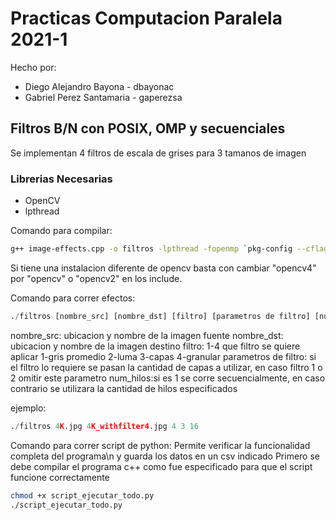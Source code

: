 # Practicas Computacion Paralela 2021-1

Hecho por:
* Diego Alejandro Bayona - dbayonac 
* Gabriel Perez Santamaria - gaperezsa

## Filtros B/N con POSIX, OMP y secuenciales

Se implementan 4 filtros de escala de grises para 3 tamanos de imagen

### Librerias Necesarias

* OpenCV
* lpthread


Comando para compilar:
```bash
g++ image-effects.cpp -o filtros -lpthread -fopenmp `pkg-config --cflags --libs opencv4`
```
Si tiene una instalacion diferente de opencv basta con cambiar "opencv4" por "opencv" o "opencv2" en los include.

Comando para correr efectos:
```python
./filtros [nombre_src] [nombre_dst] [filtro] [parametros de filtro] [num_hilos]
```
nombre_src: ubicacion y nombre de la imagen fuente
nombre_dst: ubicacion y nombre de la imagen destino
filtro: 1-4 que filtro se quiere aplicar 1-gris promedio 2-luma 3-capas 4-granular
parametros de filtro: si el filtro lo requiere se pasan la cantidad de capas a utilizar, en caso filtro 1 o 2 omitir este parametro
num_hilos:si es 1 se corre secuencialmente, en caso contrario se utilizara la cantidad de hilos especificados

ejemplo: 
```python
./filtros 4K.jpg 4K_withfilter4.jpg 4 3 16
```

Comando para correr script de python:
Permite verificar la funcionalidad completa del programa\n
y guarda los datos en un csv indicado
Primero se debe compilar el programa c++ como fue especificado para que el script funcione correctamente

```bash
chmod +x script_ejecutar_todo.py
./script_ejecutar_todo.py
```
